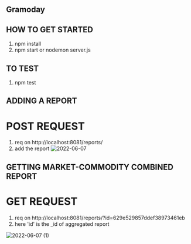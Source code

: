 ## Gramoday

## HOW TO GET STARTED
1) npm install
2) npm start or nodemon server.js

## TO TEST
1) npm test

## ADDING A REPORT
# POST REQUEST
1) req on http://localhost:8081/reports/
2) add the report 
![2022-06-07](https://user-images.githubusercontent.com/56127597/172232354-53ce141f-4408-4b6a-bb5d-bd42e1611052.png)


## GETTING MARKET-COMMODITY COMBINED REPORT
# GET REQUEST
1) req on http://localhost:8081/reports/?id=629e529857ddef38973461eb 
2) here 'id' is the _id of aggregated report

![2022-06-07 (1)](https://user-images.githubusercontent.com/56127597/172232729-f23fb70b-2848-4712-8ecb-e59d3f6cc2f5.png)
